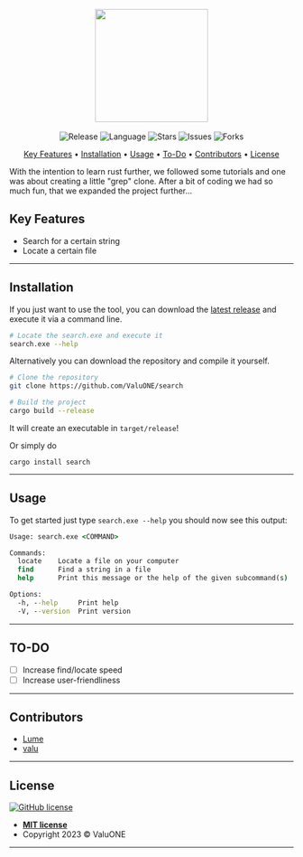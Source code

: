 <p align="center">
    <img src="https://www.citypng.com/public/uploads/small/116404390591jnmiepcahcaeehx3rcg8ctrl4uwsm2qhz65fknnff5liocis69reptmroenzpepwy3polhdtp7kp23tgf7myadlax0xubgkg1dv.png" width="200">
    <br>
    <br>
    <img src="https://img.shields.io/github/v/release/ValuONE/search"
        alt="Release">
    <img src="https://img.shields.io/badge/language-rust-red.svg" alt="Language">
    <img src="https://img.shields.io/github/stars/ValuONE/search" alt="Stars">
    <img src="https://img.shields.io/github/issues/ValuONE/search" alt="Issues">
    <img src="https://img.shields.io/github/forks/ValuONE/search" alt="Forks">
</p>

<p align="center">
    <a href="#key-features">Key Features</a> •
    <a href="#installation">Installation</a> •
    <a href="#usage">Usage</a> •
    <a href="#to-do">To-Do</a> •
    <a href="#to-do">Contributors</a> •
    <a href="#license">License</a>
</p>

<p>
    With the intention to learn rust further, we followed some tutorials and one was about creating a little "grep" clone. 
    After a bit of coding we had so much fun, that we expanded the project further...
</p>

## **Key Features**
- Search for a certain string
- Locate a certain file

---

## **Installation**

If you just want to use the tool, you can download the [latest release](https://github.com/ValuONE/search/releases/tag/v1.0.0-beta) and execute it via a command line.

``` bash
# Locate the search.exe and execute it
search.exe --help
```

Alternatively you can download the repository and compile it yourself.

``` bash
# Clone the repository
git clone https://github.com/ValuONE/search

# Build the project
cargo build --release

```
It will create an executable in `target/release`!

Or simply do

`cargo install search`

---
## **Usage**

To get started just type ``search.exe --help`` you should now see this output:

```cmd
Usage: search.exe <COMMAND>

Commands:
  locate    Locate a file on your computer
  find      Find a string in a file
  help      Print this message or the help of the given subcommand(s)      

Options:
  -h, --help     Print help
  -V, --version  Print version
```
---

## **TO-DO**

- [ ] Increase find/locate speed
- [ ] Increase user-friendliness

---

## Contributors

- [Lume](https://github.com/Lume1234)
- [valu](https://github.com/ValuONE)

---

## **License**
[![GitHub license](https://img.shields.io/github/license/pr4k/locate)](https://github.com/pr4k/locate)

- **[MIT license](http://opensource.org/licenses/mit-license.php)**
- Copyright 2023 © ValuONE

---
